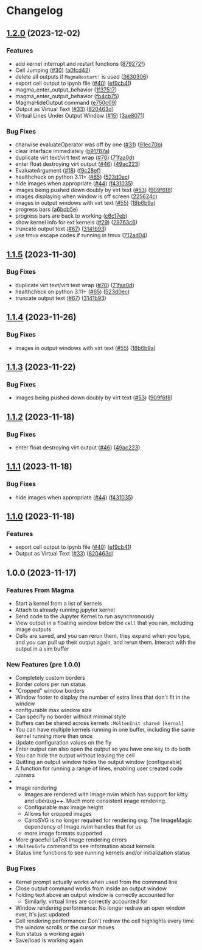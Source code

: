 # Changelog

## [1.2.0](https://github.com/opqrstuvcut/molten-nvim/compare/v1.1.5...v1.2.0) (2023-12-02)


### Features

* add kernel interrupt and restart functions ([879272f](https://github.com/opqrstuvcut/molten-nvim/commit/879272fd47be0af67de96abeac2aae02cfce28a6))
* Cell Jumping ([#30](https://github.com/opqrstuvcut/molten-nvim/issues/30)) ([a0fcd42](https://github.com/opqrstuvcut/molten-nvim/commit/a0fcd42c0052995b09d40a5e36cda66e9ef4a12e))
* delete all outputs if `MagmaRestart!` is used ([3630306](https://github.com/opqrstuvcut/molten-nvim/commit/36303065adaeb1bdbd5a467b3235ce41ffebf480))
* export cell output to ipynb file ([#40](https://github.com/opqrstuvcut/molten-nvim/issues/40)) ([ef9cb41](https://github.com/opqrstuvcut/molten-nvim/commit/ef9cb41381926878ee832b9c96d74accbb4fabdf))
* magma_enter_output_behavior ([1f37517](https://github.com/opqrstuvcut/molten-nvim/commit/1f37517ff33cf70ffb1483eb361d8d81c70ef906))
* magma_enter_output_behavior ([fb4cb75](https://github.com/opqrstuvcut/molten-nvim/commit/fb4cb757106f894c9239077dde28d705b49b2b01))
* MagmaHideOutput command ([e750c09](https://github.com/opqrstuvcut/molten-nvim/commit/e750c091f200f99a954132a95d80dc96cae11d44))
* Output as Virtual Text ([#33](https://github.com/opqrstuvcut/molten-nvim/issues/33)) ([820463d](https://github.com/opqrstuvcut/molten-nvim/commit/820463df259d2c77d080e8106f1ad48ed4e8c7b7))
* Virtual Lines Under Output Window ([#15](https://github.com/opqrstuvcut/molten-nvim/issues/15)) ([3ae8071](https://github.com/opqrstuvcut/molten-nvim/commit/3ae807147d5b32d3adb9676397f056b07a6a0757))


### Bug Fixes

* charwise evaluateOperator was off by one ([#31](https://github.com/opqrstuvcut/molten-nvim/issues/31)) ([91ec70b](https://github.com/opqrstuvcut/molten-nvim/commit/91ec70b710bc8e1de59352b1ecfb4cdb6e786c92))
* clear interface immediately ([b91787a](https://github.com/opqrstuvcut/molten-nvim/commit/b91787a12ec3ffabdc12b6c06efdf86c41f19e49))
* duplicate virt text/virt text wrap ([#70](https://github.com/opqrstuvcut/molten-nvim/issues/70)) ([71faa0d](https://github.com/opqrstuvcut/molten-nvim/commit/71faa0d98ee6aea2167f69d9c6c67ccab1571c14))
* enter float destroying virt output ([#46](https://github.com/opqrstuvcut/molten-nvim/issues/46)) ([49ac223](https://github.com/opqrstuvcut/molten-nvim/commit/49ac223b5486eb751fadfd627c7618c3b65ad8c4))
* EvaluateArgument ([#18](https://github.com/opqrstuvcut/molten-nvim/issues/18)) ([f9c28ef](https://github.com/opqrstuvcut/molten-nvim/commit/f9c28efc13f7a262e27669b984f3839ff5c50c32))
* healthcheck on python 3.11+ ([#65](https://github.com/opqrstuvcut/molten-nvim/issues/65)) ([523d0ec](https://github.com/opqrstuvcut/molten-nvim/commit/523d0eceb3349c8deb798f52c2d827fbfdd44668))
* hide images when appropriate ([#44](https://github.com/opqrstuvcut/molten-nvim/issues/44)) ([f431035](https://github.com/opqrstuvcut/molten-nvim/commit/f4310356c6028b29da596888e0804655243f5db8))
* images being pushed down doubly by virt text ([#53](https://github.com/opqrstuvcut/molten-nvim/issues/53)) ([909f6f8](https://github.com/opqrstuvcut/molten-nvim/commit/909f6f890b6c607ee802ff8662892880dd78baec))
* images displaying when window is off screen ([225624c](https://github.com/opqrstuvcut/molten-nvim/commit/225624cc662d0050caac95586a3f54c550d79750))
* images in output windows with virt text ([#55](https://github.com/opqrstuvcut/molten-nvim/issues/55)) ([18b6b9a](https://github.com/opqrstuvcut/molten-nvim/commit/18b6b9a680cbce2b037409df79e81e7fdc10c155))
* progress bars ([a6bdb5e](https://github.com/opqrstuvcut/molten-nvim/commit/a6bdb5ed34c0cd815fac307cf83d2e3a58afcb92))
* progress bars are back to working ([c6c17eb](https://github.com/opqrstuvcut/molten-nvim/commit/c6c17ebf0ff8874749d0dda56be7f2413d29c795))
* show kernel info for ext kernels ([#29](https://github.com/opqrstuvcut/molten-nvim/issues/29)) ([29763c6](https://github.com/opqrstuvcut/molten-nvim/commit/29763c6d49eaa8d0c9c9093a88fb38db34ba4875))
* truncate output text ([#67](https://github.com/opqrstuvcut/molten-nvim/issues/67)) ([3141b93](https://github.com/opqrstuvcut/molten-nvim/commit/3141b936ee69f15f3a926b122d110b0940e152e0))
* use tmux escape codes if running in tmux ([712ad04](https://github.com/opqrstuvcut/molten-nvim/commit/712ad049051c640ae00bdd68c151dc2f0c00242c))

## [1.1.5](https://github.com/benlubas/molten-nvim/compare/v1.1.4...v1.1.5) (2023-11-30)


### Bug Fixes

* duplicate virt text/virt text wrap ([#70](https://github.com/benlubas/molten-nvim/issues/70)) ([71faa0d](https://github.com/benlubas/molten-nvim/commit/71faa0d98ee6aea2167f69d9c6c67ccab1571c14))
* healthcheck on python 3.11+ ([#65](https://github.com/benlubas/molten-nvim/issues/65)) ([523d0ec](https://github.com/benlubas/molten-nvim/commit/523d0eceb3349c8deb798f52c2d827fbfdd44668))
* truncate output text ([#67](https://github.com/benlubas/molten-nvim/issues/67)) ([3141b93](https://github.com/benlubas/molten-nvim/commit/3141b936ee69f15f3a926b122d110b0940e152e0))

## [1.1.4](https://github.com/benlubas/molten-nvim/compare/v1.1.3...v1.1.4) (2023-11-26)


### Bug Fixes

* images in output windows with virt text ([#55](https://github.com/benlubas/molten-nvim/issues/55)) ([18b6b9a](https://github.com/benlubas/molten-nvim/commit/18b6b9a680cbce2b037409df79e81e7fdc10c155))

## [1.1.3](https://github.com/benlubas/molten-nvim/compare/v1.1.2...v1.1.3) (2023-11-22)


### Bug Fixes

* images being pushed down doubly by virt text ([#53](https://github.com/benlubas/molten-nvim/issues/53)) ([909f6f8](https://github.com/benlubas/molten-nvim/commit/909f6f890b6c607ee802ff8662892880dd78baec))

## [1.1.2](https://github.com/benlubas/molten-nvim/compare/v1.1.1...v1.1.2) (2023-11-18)


### Bug Fixes

* enter float destroying virt output ([#46](https://github.com/benlubas/molten-nvim/issues/46)) ([49ac223](https://github.com/benlubas/molten-nvim/commit/49ac223b5486eb751fadfd627c7618c3b65ad8c4))

## [1.1.1](https://github.com/benlubas/molten-nvim/compare/v1.1.0...v1.1.1) (2023-11-18)


### Bug Fixes

* hide images when appropriate ([#44](https://github.com/benlubas/molten-nvim/issues/44)) ([f431035](https://github.com/benlubas/molten-nvim/commit/f4310356c6028b29da596888e0804655243f5db8))

## [1.1.0](https://github.com/benlubas/molten-nvim/compare/v1.0.0...v1.1.0) (2023-11-18)


### Features

* export cell output to ipynb file ([#40](https://github.com/benlubas/molten-nvim/issues/40)) ([ef9cb41](https://github.com/benlubas/molten-nvim/commit/ef9cb41381926878ee832b9c96d74accbb4fabdf))
* Output as Virtual Text ([#33](https://github.com/benlubas/molten-nvim/issues/33)) ([820463d](https://github.com/benlubas/molten-nvim/commit/820463df259d2c77d080e8106f1ad48ed4e8c7b7))

## 1.0.0 (2023-11-17)

### Features From Magma

- Start a kernel from a list of kernels
- Attach to already running jupyter kernel
- Send code to the Jupyter Kernel to run asynchronously
- View output in a floating window below the `cell` that you ran, including image outputs
- Cells are saved, and you can rerun them, they expand when you type, and you can pull up their
output again, and rerun them. Interact with the output in a vim buffer

### New Features (pre 1.0.0)

- Completely custom borders
- Border colors per run status
- "Cropped" window borders
- Window footer to display the number of extra lines that don't fit in the window
- configurable max window size
- Can specify no border without minimal style
- Buffers can be shared across kernels `:MoltenInit shared [kernal]`
- You can have multiple kernels running in one buffer, including the same kernel running more than
once
- Update configuration values on the fly
- Enter output can also open the output so you have one key to do both
- You can hide the output without leaving the cell
- Quitting an output window hides the output window (configurable)
- A function for running a range of lines, enabling user created code runners
- 
- Image rendering
    - Images are rendered with Image.nvim which has support for kitty and uberzug++. Much more
    consistent image rendering.
    - Configurable max image height
    - Allows for cropped images
    - CairoSVG is no longer required for rendering svg. The ImageMagic dependency of Image.nvim
    handles that for us
    - more image formats supported
- More graceful LaTeX image rendering errors
- `:MoltenInfo` command to see information about kernels
- Status line functions to see running kernels and/or initialization status


### Bug Fixes

- Kernel prompt actually works when used from the command line
- Close output command works from inside an output window
- Folding text above an output window is correctly accounted for
    - Similarly, virtual lines are correctly accounted for
- Window rendering performance: No longer redraw an open window ever, it's just updated
- Cell rendering performance: Don't redraw the cell highlights every time the window scrolls or the
cursor moves
- Run status is working again
- Save/load is working again
